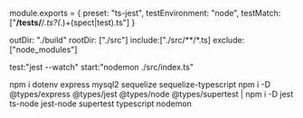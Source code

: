 module.exports = {
preset: "ts-jest",
testEnvironment: "node",
testMatch: ["**/__tests__/**/*.ts?(*.)+(spect|test).ts"]
}

outDir: "./build"
rootDir: ["./src"]
include:["./src/**/*.ts]
exclude:["node_modules"]

test:"jest --watch"
start:"nodemon ./src/index.ts"

npm i dotenv express mysql2 sequelize sequelize-typescript
npm i -D @types/express @types/jest @types/node @types/supertest |
npm i -D jest ts-node jest-node supertest typescript nodemon
